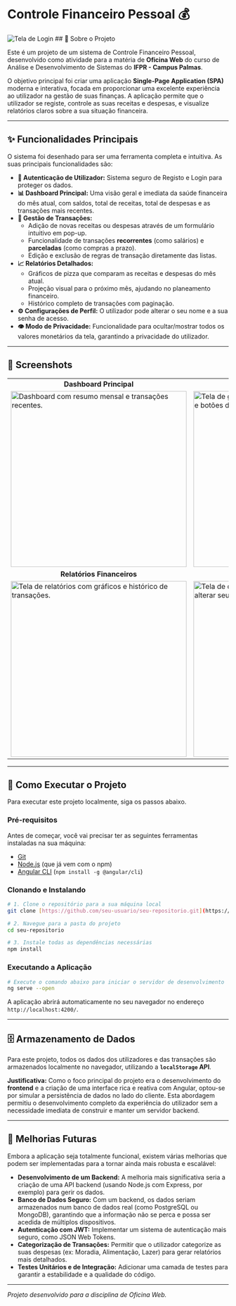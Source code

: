 # Controle Financeiro Pessoal 💰

![Tela de Login](https://i.imgur.com/example.png) ## 📝 Sobre o Projeto

Este é um projeto de um sistema de Controle Financeiro Pessoal, desenvolvido como atividade para a matéria de **Oficina Web** do curso de Análise e Desenvolvimento de Sistemas do **IFPR - Campus Palmas**.

O objetivo principal foi criar uma aplicação **Single-Page Application (SPA)** moderna e interativa, focada em proporcionar uma excelente experiência ao utilizador na gestão de suas finanças. A aplicação permite que o utilizador se registe, controle as suas receitas e despesas, e visualize relatórios claros sobre a sua situação financeira.

---

## ✨ Funcionalidades Principais

O sistema foi desenhado para ser uma ferramenta completa e intuitiva. As suas principais funcionalidades são:

- **🔐 Autenticação de Utilizador:** Sistema seguro de Registo e Login para proteger os dados.
- **📊 Dashboard Principal:** Uma visão geral e imediata da saúde financeira do mês atual, com saldos, total de receitas, total de despesas e as transações mais recentes.
- **💸 Gestão de Transações:**
  - Adição de novas receitas ou despesas através de um formulário intuitivo em pop-up.
  - Funcionalidade de transações **recorrentes** (como salários) e **parceladas** (como compras a prazo).
  - Edição e exclusão de regras de transação diretamente das listas.
- **📈 Relatórios Detalhados:**
  - Gráficos de pizza que comparam as receitas e despesas do mês atual.
  - Projeção visual para o próximo mês, ajudando no planeamento financeiro.
  - Histórico completo de transações com paginação.
- **⚙️ Configurações de Perfil:** O utilizador pode alterar o seu nome e a sua senha de acesso.
- **👁️ Modo de Privacidade:** Funcionalidade para ocultar/mostrar todos os valores monetários da tela, garantindo a privacidade do utilizador.

---

## 📸 Screenshots

<table>
  <tr>
    <td align="center"><strong>Dashboard Principal</strong></td>
    <td align="center"><strong>Gerir Transações</strong></td>
  </tr>
  <tr>
    <td><img src="https://i.imgur.com/example.png" alt="Dashboard com resumo mensal e transações recentes." width="400"/></td> <td><img src="https://i.imgur.com/example.png" alt="Tela de gestão de transações com lista paginada e botões de ação." width="400"/></td> </tr>
  <tr>
    <td align="center"><strong>Relatórios Financeiros</strong></td>
    <td align="center"><strong>Configurações de Perfil</strong></td>
  </tr>
  <tr>
    <td><img src="https://i.imgur.com/example.png" alt="Tela de relatórios com gráficos e histórico de transações." width="400"/></td> <td><img src="https://i.imgur.com/example.png" alt="Tela de configurações onde o utilizador pode alterar seus dados e senha." width="400"/></td> </tr>
</table>

---

## 🚀 Como Executar o Projeto

Para executar este projeto localmente, siga os passos abaixo.

### Pré-requisitos

Antes de começar, você vai precisar ter as seguintes ferramentas instaladas na sua máquina:

- [Git](https://git-scm.com)
- [Node.js](https://nodejs.org/en/) (que já vem com o npm)
- [Angular CLI](https://angular.io/cli) (`npm install -g @angular/cli`)

### Clonando e Instalando

```bash
# 1. Clone o repositório para a sua máquina local
git clone [https://github.com/seu-usuario/seu-repositorio.git](https://github.com/seu-usuario/seu-repositorio.git)

# 2. Navegue para a pasta do projeto
cd seu-repositorio

# 3. Instale todas as dependências necessárias
npm install
```

### Executando a Aplicação

```bash
# Execute o comando abaixo para iniciar o servidor de desenvolvimento
ng serve --open
```

A aplicação abrirá automaticamente no seu navegador no endereço `http://localhost:4200/`.

---

## 🗄️ Armazenamento de Dados

Para este projeto, todos os dados dos utilizadores e das transações são armazenados localmente no navegador, utilizando a **`localStorage` API**.

**Justificativa:** Como o foco principal do projeto era o desenvolvimento do **frontend** e a criação de uma interface rica e reativa com Angular, optou-se por simular a persistência de dados no lado do cliente. Esta abordagem permitiu o desenvolvimento completo da experiência do utilizador sem a necessidade imediata de construir e manter um servidor backend.

---

## 🔮 Melhorias Futuras

Embora a aplicação seja totalmente funcional, existem várias melhorias que podem ser implementadas para a tornar ainda mais robusta e escalável:

- **Desenvolvimento de um Backend:** A melhoria mais significativa seria a criação de uma API backend (usando Node.js com Express, por exemplo) para gerir os dados.
- **Banco de Dados Seguro:** Com um backend, os dados seriam armazenados num banco de dados real (como PostgreSQL ou MongoDB), garantindo que a informação não se perca e possa ser acedida de múltiplos dispositivos.
- **Autenticação com JWT:** Implementar um sistema de autenticação mais seguro, como JSON Web Tokens.
- **Categorização de Transações:** Permitir que o utilizador categorize as suas despesas (ex: Moradia, Alimentação, Lazer) para gerar relatórios mais detalhados.
- **Testes Unitários e de Integração:** Adicionar uma camada de testes para garantir a estabilidade e a qualidade do código.

---

_Projeto desenvolvido para a disciplina de Oficina Web._
